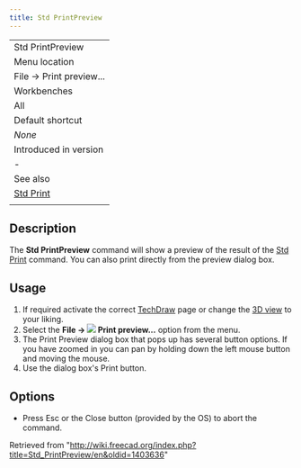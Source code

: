 ```yaml
---
title: Std PrintPreview
---
```


|                                     |
| ----------------------------------- |
| Std PrintPreview                    |
| Menu location                       |
| File → Print preview...             |
| Workbenches                         |
| All                                 |
| Default shortcut                    |
| _None_                              |
| Introduced in version               |
| -                                   |
| See also                            |
| [Std Print](/Std_Print "Std Print") |
|                                     |

## Description

The **Std PrintPreview** command will show a preview of the result of the [Std Print](/Std_Print "Std Print") command. You can also print directly from the preview dialog box.

## Usage

1. If required activate the correct [TechDraw](/TechDraw_Workbench "TechDraw Workbench") page or change the [3D view](/3D_View "3D View") to your liking.
2. Select the **File → ![](/images/Std_PrintPreview.svg) Print preview...** option from the menu.
3. The Print Preview dialog box that pops up has several button options. If you have zoomed in you can pan by holding down the left mouse button and moving the mouse.
4. Use the dialog box's Print button.

## Options

- Press Esc or the Close button (provided by the OS) to abort the command.

Retrieved from "<http://wiki.freecad.org/index.php?title=Std_PrintPreview/en&oldid=1403636>"
